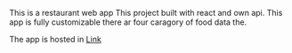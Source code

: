 This is a restaurant web app
This project built with react and own api. This app is fully customizable  there ar four caragory of food data the.

The app is hosted in [Link](https://practical-saha-84c91a.netlify.app/)
